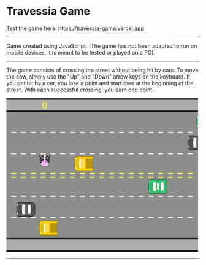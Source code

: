 # Travessia Game
Test the game here: https://travessia-game.vercel.app
*******
Game created using JavaScript. (The game has not been adapted to run on mobile devices, it is meant to be tested or played on a PC).
***
The game consists of crossing the street without being hit by cars. To move the cow, simply use the "Up" and "Down" arrow keys on the keyboard. If you get hit by a car, you lose a point and start over at the beginning of the street. With each successful crossing, you earn one point.

![Imagem do jogo](https://github.com/DanielTomazi/Travessia_Game/blob/main/Jogo%20Travessia%20-%20Demonstrativo.png)
****
